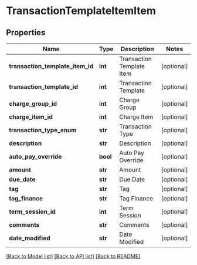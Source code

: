 # TransactionTemplateItemItem

## Properties
Name | Type | Description | Notes
------------ | ------------- | ------------- | -------------
**transaction_template_item_id** | **int** | Transaction Template Item | [optional] 
**transaction_template_id** | **int** | Transaction Template | [optional] 
**charge_group_id** | **int** | Charge Group | [optional] 
**charge_item_id** | **int** | Charge Item | [optional] 
**transaction_type_enum** | **str** | Transaction Type | [optional] 
**description** | **str** | Description | [optional] 
**auto_pay_override** | **bool** | Auto Pay Override | [optional] 
**amount** | **str** | Amount | [optional] 
**due_date** | **str** | Due Date | [optional] 
**tag** | **str** | Tag | [optional] 
**tag_finance** | **str** | Tag Finance | [optional] 
**term_session_id** | **int** | Term Session | [optional] 
**comments** | **str** | Comments | [optional] 
**date_modified** | **str** | Date Modified | [optional] 

[[Back to Model list]](../README.md#documentation-for-models) [[Back to API list]](../README.md#documentation-for-api-endpoints) [[Back to README]](../README.md)


